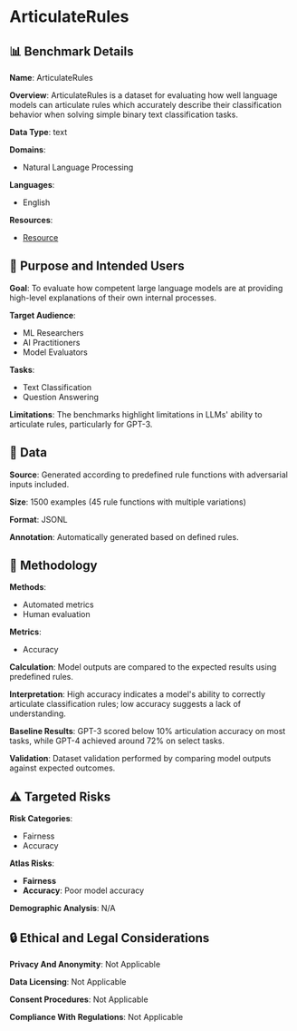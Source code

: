 # ArticulateRules

## 📊 Benchmark Details

**Name**: ArticulateRules

**Overview**: ArticulateRules is a dataset for evaluating how well language models can articulate rules which accurately describe their classification behavior when solving simple binary text classification tasks.

**Data Type**: text

**Domains**:
- Natural Language Processing

**Languages**:
- English

**Resources**:
- [Resource](https://openai.com/eval)

## 🎯 Purpose and Intended Users

**Goal**: To evaluate how competent large language models are at providing high-level explanations of their own internal processes.

**Target Audience**:
- ML Researchers
- AI Practitioners
- Model Evaluators

**Tasks**:
- Text Classification
- Question Answering

**Limitations**: The benchmarks highlight limitations in LLMs' ability to articulate rules, particularly for GPT-3.

## 💾 Data

**Source**: Generated according to predefined rule functions with adversarial inputs included.

**Size**: 1500 examples (45 rule functions with multiple variations)

**Format**: JSONL

**Annotation**: Automatically generated based on defined rules.

## 🔬 Methodology

**Methods**:
- Automated metrics
- Human evaluation

**Metrics**:
- Accuracy

**Calculation**: Model outputs are compared to the expected results using predefined rules.

**Interpretation**: High accuracy indicates a model's ability to correctly articulate classification rules; low accuracy suggests a lack of understanding.

**Baseline Results**: GPT-3 scored below 10% articulation accuracy on most tasks, while GPT-4 achieved around 72% on select tasks.

**Validation**: Dataset validation performed by comparing model outputs against expected outcomes.

## ⚠️ Targeted Risks

**Risk Categories**:
- Fairness
- Accuracy

**Atlas Risks**:
- **Fairness**
- **Accuracy**: Poor model accuracy

**Demographic Analysis**: N/A

## 🔒 Ethical and Legal Considerations

**Privacy And Anonymity**: Not Applicable

**Data Licensing**: Not Applicable

**Consent Procedures**: Not Applicable

**Compliance With Regulations**: Not Applicable
